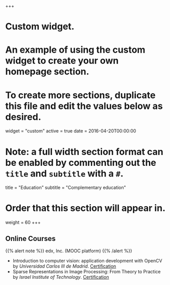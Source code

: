 +++
# Custom widget.
# An example of using the custom widget to create your own homepage section.
# To create more sections, duplicate this file and edit the values below as desired.
widget = "custom"
active = true
date = 2016-04-20T00:00:00

# Note: a full width section format can be enabled by commenting out the `title` and `subtitle` with a `#`.
title = "Education"
subtitle = "Complementary education"

# Order that this section will appear in.
weight = 60
+++
## Online Courses
{{% alert note %}}
edx, Inc. (MOOC platform)
{{% /alert %}}
* Introduction to computer vision: application development with OpenCV by *Universidad Carlos III de Madrid*.
[Certification](https://courses.edx.org/certificates/8b7281ca884c4164b95ceae1fcfdae59)  
* Sparse Representations in Image Processing: From Theory to Practice by *Israel Institute of Technology*.
[Certification](https://courses.edx.org/certificates/2be0b82719ff40ec945831c00f7aec59)  
